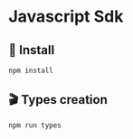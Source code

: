 # Javascript Sdk

## :rocket: Install

```bash
npm install
```

## :clapper: Types creation

```bash
npm run types
```